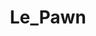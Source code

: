 ---
title: Le_Pawn
crosslinks:
- The_Donald
- EnoughTrumpSpam
- Le_Pen
- france
- circlejerk
- CringeAnarchy
- redacted
- Drama
- socialism
- conspiracy
---